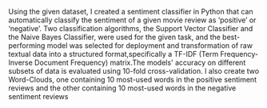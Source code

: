 Using the given dataset, I created a sentiment classifier in Python that can automatically classify the sentiment of a given movie review as ‘positive’ or ‘negative’. Two classification algorithms, the Support Vector Classifier and the Naive Bayes Classifier, were used for the given task, and the best-performing model was selected for deployment and transformation of raw textual data into a structured format,specifically a TF-IDF (Term Frequency-Inverse Document Frequency) matrix.The models' accuracy on different subsets of data is evaluated using 10-fold cross-validation. I also create two Word-Clouds, one containing 10 most-used words in the positive sentiment reviews and the other containing 10 most-used words in the negative sentiment reviews 
